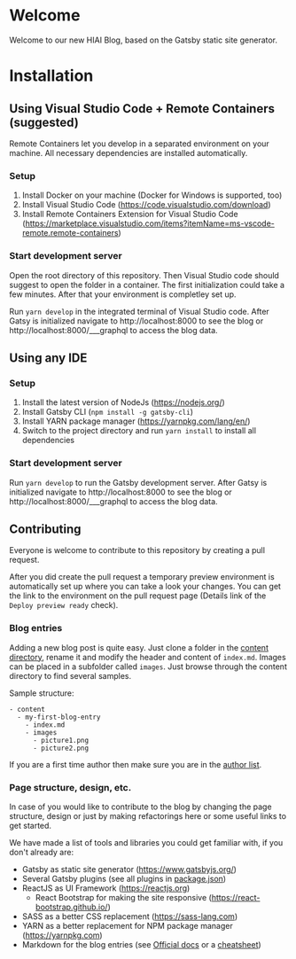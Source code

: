 # Welcome

Welcome to our new HIAI Blog, based on the Gatsby static site generator.

# Installation

## Using Visual Studio Code + Remote Containers (suggested)

Remote Containers let you develop in a separated environment on your machine. All necessary dependencies are installed automatically.

### Setup

1. Install Docker on your machine (Docker for Windows is supported, too)
2. Install Visual Studio Code (https://code.visualstudio.com/download)
3. Install Remote Containers Extension for Visual Studio Code (https://marketplace.visualstudio.com/items?itemName=ms-vscode-remote.remote-containers)

### Start development server

Open the root directory of this repository. Then Visual Studio code should suggest to open the folder in a container. The first initialization could take a few minutes. After that your environment is completley set up.

Run `yarn develop` in the integrated terminal of Visual Studio code. After Gatsy is initialized navigate to http://localhost:8000 to see the blog or http://localhost:8000/___graphql to access the blog data.

## Using any IDE

### Setup

1. Install the latest version of NodeJs (https://nodejs.org/)
2. Install Gatsby CLI (`npm install -g gatsby-cli`)
3. Install YARN package manager (https://yarnpkg.com/lang/en/)
4. Switch to the project directory and run `yarn install` to install all dependencies

### Start development server

Run `yarn develop` to run the Gatsby development server. After Gatsy is initialized navigate to http://localhost:8000 to see the blog or http://localhost:8000/___graphql to access the blog data.

## Contributing

Everyone is welcome to contribute to this repository by creating a pull request.

After you did create the pull request a temporary preview environment is automatically set up where you can take a look your changes. You can get the link to the environment on the pull request page (Details link of the `Deploy preview ready` check).

### Blog entries

Adding a new blog post is quite easy. Just clone a folder in the [content directory](src/content), rename it and modify the header and content of `index.md`. Images can be placed in a subfolder called `images`. Just browse through the content directory to find several samples.

Sample structure:
```
- content
  - my-first-blog-entry
    - index.md
    - images
      - picture1.png
      - picture2.png
```

If you are a first time author then make sure you are in the [author list](src/mappings/authors.yaml).

### Page structure, design, etc.

In case of you would like to contribute to the blog by changing the page structure, design or just by making refactorings here or some useful links to get started.

We have made a list of tools and libraries you could get familiar with, if you don't already are:

- Gatsby as static site generator (https://www.gatsbyjs.org/)
- Several Gatsby plugins (see all plugins in [package.json](package.json))
- ReactJS as UI Framework (https://reactjs.org)
    - React Bootstrap for making the site responsive (https://react-bootstrap.github.io/)
- SASS as a better CSS replacement (https://sass-lang.com)
- YARN as a better replacement for NPM package manager (https://yarnpkg.com)
- Markdown for the blog entries (see [Official docs](https://daringfireball.net/projects/markdown/) or a [cheatsheet](https://github.com/adam-p/markdown-here/wiki/Markdown-Cheatsheet))